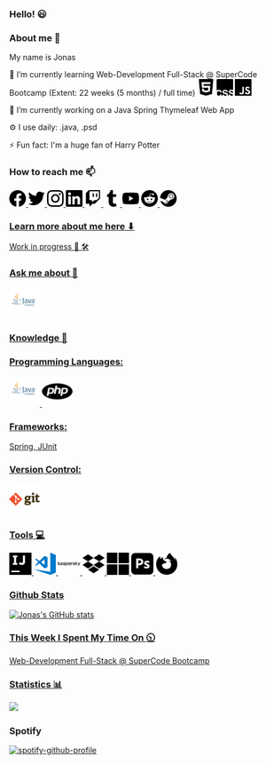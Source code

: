 ### Hello! :smiley:

### About me 👋
My name is Jonas

🌱 I’m currently learning Web-Development Full-Stack @ SuperCode Bootcamp (Extent: 22 weeks (5 months) / full time)
   <img src="html5.svg" alt="html" width="30"/>
   <img src="csswizardry.svg" alt="css" width="30"/>
   <img src="javascript.svg" alt="javascript" width="30"/>

🔭 I’m currently working on a Java Spring Thymeleaf Web App

⚙️ I use daily: .java, .psd

⚡️ Fun fact: I'm a huge fan of Harry Potter

### How to reach me 📫

<a href="https://www.facebook.com/JonasErmertBLB/"><img src="facebook.svg" alt="facebook" width="30"/>
<a href="https://twitter.com/JonasErmert"><img src="twitter.svg" alt="twitter" width="30"/>
<a href="https://www.instagram.com/ermert.jonas/"><img src="instagram.svg" alt="instagram" width="30"/> 
<a href="https://www.linkedin.com/in/jonas-ermert-b5266b182/"><img src="linkedin.svg" alt="linkedin" width="30"/>
<a href="https://www.twitch.tv/jonasermert"><img src="twitch.svg" alt="twitch" width="30"/>
<a href="https://www.tumblr.com/blog/jonasermert"><img src="tumblr.svg" alt="tumblr" width="30"/>
<a href="https://www.youtube.com/channel/UCJZhignMtLcP6F_HcSH_ZWA"><img src="youtube.svg" alt="youtube" width="30"/>
<a href="https://www.reddit.com"><img src="reddit.svg" alt="reddit" width="30"/>
<a href="https://steamcommunity.com/id/JonasErmert/"><img src="steam.svg" alt="steam" width="30"/>

### Learn more about me here ⬇
Work in progress :construction_worker: 🛠️

### Ask me about 💬
<img src="java.png" alt="java" width="55"/>

### Knowledge 🚀

### Programming Languages:
<img src="java.png" alt="java" width="55"/>
<img src="php.svg" alt="php" width="55"/>



### Frameworks:
Spring, JUnit

### Version Control: 
<img src="git.png" alt="git" width="55"/>

### Tools :computer:
<img src="intellijidea.svg" alt="intellijidea" width="40"/>
<img src="visual-studio-code.png" alt="visual-studio-code" width="40"/>
<img src="kaspersky.svg" alt="kaspersky" width="40"/>
<img src="dropbox.svg" alt="dropbox" width="40"/>
<img src="microsoft.svg" alt="windows" width="40"/>
<img src="adobephotoshop.svg" alt="photoshop" width="40"/>
<img src="firefoxbrowser.svg" alt="firefox" width="40"/>


### Github Stats
![Jonas's GitHub stats](https://github-readme-stats.vercel.app/api?username=jonasermert&show_icons=true&theme=default)


### This Week I Spent My Time On :clock1030:
Web-Development Full-Stack @ SuperCode Bootcamp

### Statistics :bar_chart:
<a href="https://hits.seeyoufarm.com"><img src="https://hits.seeyoufarm.com/api/count/incr/badge.svg?url=https%3A%2F%2Fgithub.com%2Fjonasermert%2Fhit-counter&count_bg=%2379C83D&title_bg=%23555555&icon=reverbnation.svg&icon_color=%23E7E7E7&title=Visitors&edge_flat=false"/></a>

### Spotify

[![spotify-github-profile](https://spotify-github-profile.vercel.app/api/view?uid=jonas_ermert&cover_image=true&theme=natemoo-re)](https://github.com/kittinan/spotify-github-profile)











<!--
**jonasermert/jonasermert** is a ✨ _special_ ✨ repository because its `README.md` (this file) appears on your GitHub profile.

Here are some ideas to get you started:

- 🔭 I’m currently working on ...
- 🌱 I’m currently learning ...
- 👯 I’m looking to collaborate on ...
- 🤔 I’m looking for help with ...
- 💬 Ask me about ...
- 📫 How to reach me: ...
- 😄 Pronouns: ...
- ⚡ Fun fact: ...
-->
